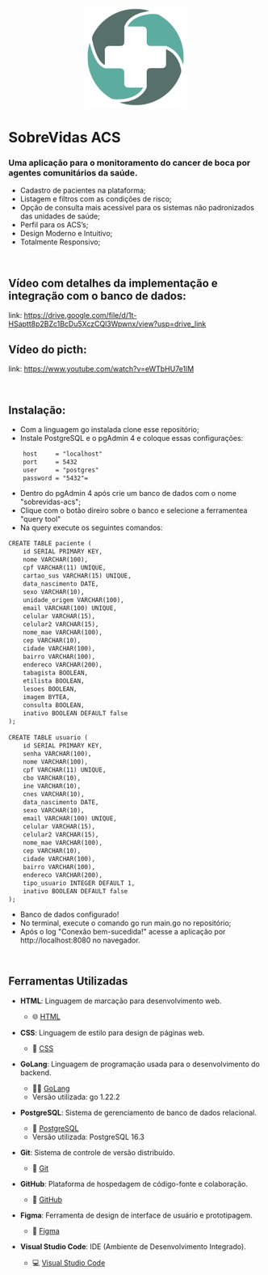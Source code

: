<p align="center">
  <img src="public/assets/images/icone.png" alt="Descrição da imagem" height="200">
</p>

# SobreVidas ACS
### Uma aplicação para o monitoramento do cancer de boca por agentes comunitários da saúde.
- Cadastro de pacientes na plataforma;
- Listagem e filtros com as condições de risco;
- Opção de consulta mais acessível para os sistemas não padronizados das unidades de saúde;
- Perfil para os ACS’s;
- Design Moderno e Intuitivo;
- Totalmente Responsivo;

<br>

## Vídeo com detalhes da implementação e integração com o banco de dados:
link: https://drive.google.com/file/d/1t-HSaptt8p2BZc1BcDu5XczCQl3Wpwnx/view?usp=drive_link
## Vídeo do picth:
link: https://www.youtube.com/watch?v=eWTbHU7e1lM

<br>

## Instalação:
- Com a linguagem go instalada clone esse repositório;
- Instale PostgreSQL e o pgAdmin 4 e coloque essas configurações:
```
	host     = "localhost"
	port     = 5432
	user     = "postgres"
	password = "5432"=
```
- Dentro do pgAdmin 4 após crie um banco de dados com o nome "sobrevidas-acs";
- Clique com o botão direiro sobre o banco e selecione a ferramentea "query tool"
- Na query execute os seguintes comandos:
```
CREATE TABLE paciente (
    id SERIAL PRIMARY KEY,
    nome VARCHAR(100),
    cpf VARCHAR(11) UNIQUE,
    cartao_sus VARCHAR(15) UNIQUE,
    data_nascimento DATE,
    sexo VARCHAR(10),
    unidade_origem VARCHAR(100),
    email VARCHAR(100) UNIQUE,
    celular VARCHAR(15),
    celular2 VARCHAR(15),
    nome_mae VARCHAR(100),
    cep VARCHAR(10),
    cidade VARCHAR(100),
    bairro VARCHAR(100),
    endereco VARCHAR(200),
    tabagista BOOLEAN,
    etilista BOOLEAN,
    lesoes BOOLEAN,
    imagem BYTEA,
    consulta BOOLEAN,
    inativo BOOLEAN DEFAULT false
);

CREATE TABLE usuario (
    id SERIAL PRIMARY KEY,
    senha VARCHAR(100),
    nome VARCHAR(100),
    cpf VARCHAR(11) UNIQUE,
    cbo VARCHAR(10),
    ine VARCHAR(10),
    cnes VARCHAR(10),
    data_nascimento DATE,
    sexo VARCHAR(10),
    email VARCHAR(100) UNIQUE,
    celular VARCHAR(15),
    celular2 VARCHAR(15),
    nome_mae VARCHAR(100),
    cep VARCHAR(10),
    cidade VARCHAR(100),
    bairro VARCHAR(100),
    endereco VARCHAR(200),
    tipo_usuario INTEGER DEFAULT 1,
    inativo BOOLEAN DEFAULT false
);
```
- Banco de dados configurado!
- No terminal, execute o comando go run main.go no repositório;
- Após o log "Conexão bem-sucedida!" acesse a aplicação por http://localhost:8080 no navegador.

<br>

## Ferramentas Utilizadas

- **HTML**: Linguagem de marcação para desenvolvimento web.
  - 🌐 [HTML](https://developer.mozilla.org/en-US/docs/Web/HTML)
  
- **CSS**: Linguagem de estilo para design de páginas web.
  - 🎨 [CSS](https://developer.mozilla.org/en-US/docs/Web/CSS)
  
- **GoLang**: Linguagem de programação usada para o desenvolvimento do backend.
  - 👨‍💻 [GoLang](https://golang.org/)
  - Versão utilizada: go 1.22.2
  
- **PostgreSQL**: Sistema de gerenciamento de banco de dados relacional.
  - 🐘 [PostgreSQL](https://www.postgresql.org/)
  - Versão utilizada: PostgreSQL 16.3
  
- **Git**: Sistema de controle de versão distribuído.
  - 📂 [Git](https://git-scm.com/)
  
- **GitHub**: Plataforma de hospedagem de código-fonte e colaboração.
  - 🐙 [GitHub](https://github.com/)
  
- **Figma**: Ferramenta de design de interface de usuário e prototipagem.
  - 🎨 [Figma](https://www.figma.com/)
  
- **Visual Studio Code**: IDE (Ambiente de Desenvolvimento Integrado).
  - 💻 [Visual Studio Code](https://code.visualstudio.com/)

